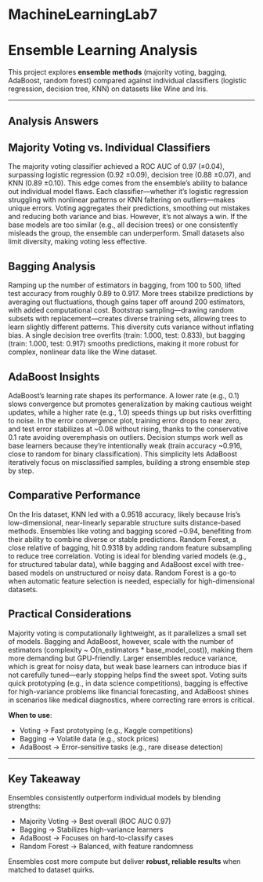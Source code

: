 # MachineLearningLab7

# Ensemble Learning Analysis

This project explores **ensemble methods** (majority voting, bagging, AdaBoost, random forest) compared against individual classifiers (logistic regression, decision tree, KNN) on datasets like Wine and Iris.

---

## Analysis Answers

## Majority Voting vs. Individual Classifiers

The majority voting classifier achieved a ROC AUC of 0.97 (±0.04), surpassing logistic regression (0.92 ±0.09), decision tree (0.88 ±0.07), and KNN (0.89 ±0.10). This edge comes from the ensemble’s ability to balance out individual model flaws. Each classifier—whether it’s logistic regression struggling with nonlinear patterns or KNN faltering on outliers—makes unique errors. Voting aggregates their predictions, smoothing out mistakes and reducing both variance and bias. However, it’s not always a win. If the base models are too similar (e.g., all decision trees) or one consistently misleads the group, the ensemble can underperform. Small datasets also limit diversity, making voting less effective.


## Bagging Analysis
Ramping up the number of estimators in bagging, from 100 to 500, lifted test accuracy from roughly 0.89 to 0.917. More trees stabilize predictions by averaging out fluctuations, though gains taper off around 200 estimators, with added computational cost. Bootstrap sampling—drawing random subsets with replacement—creates diverse training sets, allowing trees to learn slightly different patterns. This diversity cuts variance without inflating bias. A single decision tree overfits (train: 1.000, test: 0.833), but bagging (train: 1.000, test: 0.917) smooths predictions, making it more robust for complex, nonlinear data like the Wine dataset.

## AdaBoost Insights
AdaBoost’s learning rate shapes its performance. A lower rate (e.g., 0.1) slows convergence but promotes generalization by making cautious weight updates, while a higher rate (e.g., 1.0) speeds things up but risks overfitting to noise. In the error convergence plot, training error drops to near zero, and test error stabilizes at ~0.08 without rising, thanks to the conservative 0.1 rate avoiding overemphasis on outliers. Decision stumps work well as base learners because they’re intentionally weak (train accuracy ~0.916, close to random for binary classification). This simplicity lets AdaBoost iteratively focus on misclassified samples, building a strong ensemble step by step.
## Comparative Performance
On the Iris dataset, KNN led with a 0.9518 accuracy, likely because Iris’s low-dimensional, near-linearly separable structure suits distance-based methods. Ensembles like voting and bagging scored ~0.94, benefiting from their ability to combine diverse or stable predictions. Random Forest, a close relative of bagging, hit 0.9318 by adding random feature subsampling to reduce tree correlation. Voting is ideal for blending varied models (e.g., for structured tabular data), while bagging and AdaBoost excel with tree-based models on unstructured or noisy data. Random Forest is a go-to when automatic feature selection is needed, especially for high-dimensional datasets.

## Practical Considerations
Majority voting is computationally lightweight, as it parallelizes a small set of models. Bagging and AdaBoost, however, scale with the number of estimators (complexity ~ O(n_estimators * base_model_cost)), making them more demanding but GPU-friendly. Larger ensembles reduce variance, which is great for noisy data, but weak base learners can introduce bias if not carefully tuned—early stopping helps find the sweet spot. Voting suits quick prototyping (e.g., in data science competitions), bagging is effective for high-variance problems like financial forecasting, and AdaBoost shines in scenarios like medical diagnostics, where correcting rare errors is critical.

**When to use**:
- Voting → Fast prototyping (e.g., Kaggle competitions)  
- Bagging → Volatile data (e.g., stock prices)  
- AdaBoost → Error-sensitive tasks (e.g., rare disease detection)  

---

## Key Takeaway
Ensembles consistently outperform individual models by blending strengths:  
- Majority Voting → Best overall (ROC AUC 0.97)  
- Bagging → Stabilizes high-variance learners  
- AdaBoost → Focuses on hard-to-classify cases  
- Random Forest → Balanced, with feature randomness  

Ensembles cost more compute but deliver **robust, reliable results** when matched to dataset quirks.
